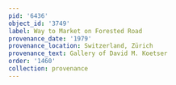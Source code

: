 ```yaml
---
pid: '6436'
object_id: '3749'
label: Way to Market on Forested Road
provenance_date: '1979'
provenance_location: Switzerland, Zürich
provenance_text: Gallery of David M. Koetser
order: '1460'
collection: provenance
---
```

